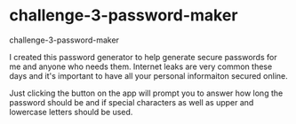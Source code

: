 # challenge-3-password-maker

challenge-3-password-maker

I created this password generator to help generate secure passwords for me and anyone who needs them. Internet leaks are very common these days and it's important to have all your personal informaiton secured online.

Just clicking the button on the app will prompt you to answer how long the password should be and if special characters as well as upper and lowercase letters should be used.
